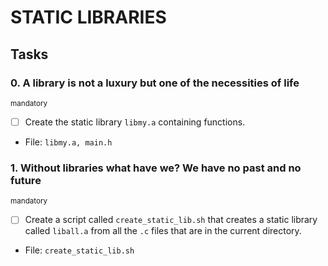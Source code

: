 # STATIC LIBRARIES

## Tasks

### 0. A library is not a luxury but one of the necessities of life
<sub>mandatory</sub>

- [ ] Create the static library `libmy.a` containing functions.

- File: `libmy.a, main.h`

### 1. Without libraries what have we? We have no past and no future
<sub>mandatory</sub>

- [ ] Create a script called `create_static_lib.sh` that creates a static library called `liball.a` from all the `.c` files that are in the current directory.

- File: `create_static_lib.sh`
